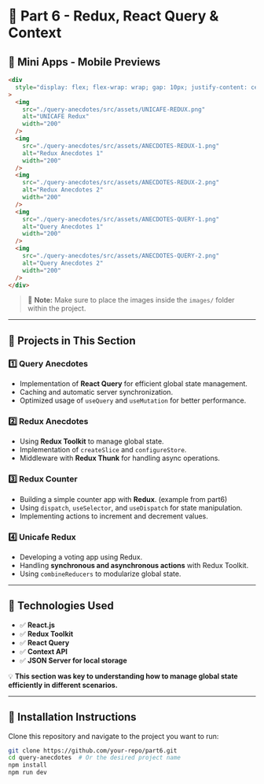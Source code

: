 # 🚀 Part 6 - Redux, React Query & Context

## 📸 Mini Apps - Mobile Previews

```html
<div
  style="display: flex; flex-wrap: wrap; gap: 10px; justify-content: center;"
>
  <img
    src="./query-anecdotes/src/assets/UNICAFE-REDUX.png"
    alt="UNICAFE Redux"
    width="200"
  />
  <img
    src="./query-anecdotes/src/assets/ANECDOTES-REDUX-1.png"
    alt="Redux Anecdotes 1"
    width="200"
  />
  <img
    src="./query-anecdotes/src/assets/ANECDOTES-REDUX-2.png"
    alt="Redux Anecdotes 2"
    width="200"
  />
  <img
    src="./query-anecdotes/src/assets/ANECDOTES-QUERY-1.png"
    alt="Query Anecdotes 1"
    width="200"
  />
  <img
    src="./query-anecdotes/src/assets/ANECDOTES-QUERY-2.png"
    alt="Query Anecdotes 2"
    width="200"
  />
</div>
```

> 📌 **Note:** Make sure to place the images inside the `images/` folder within the project.

---

## 📂 **Projects in This Section**

### 1️⃣ **Query Anecdotes**

- Implementation of **React Query** for efficient global state management.
- Caching and automatic server synchronization.
- Optimized usage of `useQuery` and `useMutation` for better performance.

### 2️⃣ **Redux Anecdotes**

- Using **Redux Toolkit** to manage global state.
- Implementation of `createSlice` and `configureStore`.
- Middleware with **Redux Thunk** for handling async operations.

### 3️⃣ **Redux Counter**

- Building a simple counter app with **Redux**. (example from part6)
- Using `dispatch`, `useSelector`, and `useDispatch` for state manipulation.
- Implementing actions to increment and decrement values.

### 4️⃣ **Unicafe Redux**

- Developing a voting app using Redux.
- Handling **synchronous and asynchronous actions** with Redux Toolkit.
- Using `combineReducers` to modularize global state.

---

## 🚀 **Technologies Used**

- ✅ **React.js**
- ✅ **Redux Toolkit**
- ✅ **React Query**
- ✅ **Context API**
- ✅ **JSON Server for local storage**

💡 **This section was key to understanding how to manage global state efficiently in different scenarios.**

---

## 📜 **Installation Instructions**

Clone this repository and navigate to the project you want to run:

```sh
git clone https://github.com/your-repo/part6.git
cd query-anecdotes  # Or the desired project name
npm install
npm run dev
```

